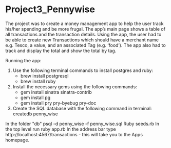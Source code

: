 # Project3_Pennywise

The project was to create a money management app to help the user track his/her spending and be more frugal. The app’s main page shows a table of all transactions and the transaction details. Using the app, the user had to be able to create new Transactions which should have a merchant name e.g. Tesco, a value, and an associated Tag (e.g. ‘food’). The app also had to track and display the total and show the total by tag.

Running the app:
1. Use the following terminal commands to install postgres and ruby:
      - brew install postgresql
      - brew install ruby
2. Install the necessary gems using the following commands:
      - gem install sinatra sinatra-contrib
      - gem install pg
      - gem install pry pry-byebug pry-doc
3. Create the SQL database with the following command in terminal:
      createdb penny_wise
      
 In the folder "db"
      psql -d penny_wise -f penny_wise.sql
Ruby seeds.rb
In the top level run ruby app.rb
In the address bar type http://localhost:4567/transactions - this will take you to the Apps homepage.
